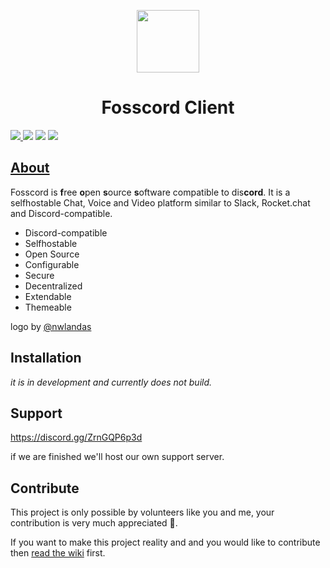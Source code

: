 <p align="center">
  <img width="100" src="https://raw.githubusercontent.com/fosscord/fosscord/master/assets/logo_big_transparent.png" />
</p>
<h1 align="center">Fosscord Client</h1>

<p>
  <a href="https://discord.gg/ZrnGQP6p3d">
    <img src="https://img.shields.io/discord/806142446094385153?color=7489d5&logo=discord&logoColor=ffffff" />
  </a>
  <img src="https://img.shields.io/static/v1?label=Status&message=Development&color=blue">
  <a title="Crowdin" target="_blank" href="https://translate.fosscord.com/"><img src="https://badges.crowdin.net/fosscord/localized.svg"></a>
  <a href="https://opencollective.com/fosscord">
    <img src="https://opencollective.com/fosscord/tiers/badge.svg">
  </a>
</p>

## [About](https://github.com/fosscord/fosscord-client/wiki)

Fosscord is **f**ree **o**pen **s**ource **s**oftware compatible to dis**cord**. It is a selfhostable Chat, Voice and Video platform similar to Slack, Rocket.chat and Discord-compatible.

- Discord-compatible
- Selfhostable
- Open Source
- Configurable
- Secure
- Decentralized
- Extendable
- Themeable

logo by [@nwlandas](https://twitter.com/nwlandas)

## Installation

_it is in development and currently does not build._

## Support

https://discord.gg/ZrnGQP6p3d

if we are finished we'll host our own support server.

## Contribute

This project is only possible by volunteers like you and me, your contribution is very much appreciated 🥺.

If you want to make this project reality and and you would like to contribute then [read the wiki](https://github.com/fosscord/fosscord-client/wiki) first.
